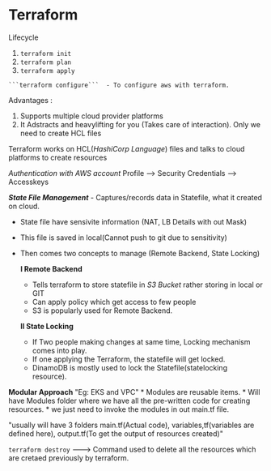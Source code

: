 # Terraform 
  Lifecycle
  1. ```terraform init```
  2. ```terraform plan```
  3. ```terraform apply```

    ```terraform configure```  - To configure aws with terraform.
Advantages :
1. Supports multiple cloud provider platforms 
2. It Adstracts and heavylifting for you (Takes care of interaction). Only we need to create HCL files

Terraform works on HCL(_HashiCorp Language_) files and talks to cloud platforms to create resources

*Authentication with AWS account*
Profile --> Security Credentials --> Accesskeys

_**State File Management**_ - Captures/records data in Statefile, what it created on cloud.
* State file have sensivite information (NAT, LB Details with out Mask)
* This file is saved in local(Cannot push to git due to sensitivity)
* Then comes two concepts to manage (Remote Backend, State Locking)

  **I Remote Backend**
    * Tells terraform to store statefile in _S3 Bucket_ rather storing in local or GIT
    * Can apply policy which get access to few people
    * S3 is popularly used for Remote Backend.
 
  **II State Locking**
    * If Two people making changes at same time, Locking mechanism comes into play.
    * If one applying the Terraform, the statefile will get locked.
    * DinamoDB is mostly used to lock the Statefile(statelocking resource).
  
**Modular Approach** "Eg: EKS and VPC"
    * Modules are reusable items.
    * Will have Modules folder where we have all the pre-written code for creating resources.
    * we just need to invoke the modules in out main.tf file.
    
"usually will have 3 folders main.tf(Actual code), variables,tf(variables are defined here), output.tf(To get the output of resources created)"


``` terraform destroy ``` ---> Command used to delete all the resources which are cretaed previously by terraform.
